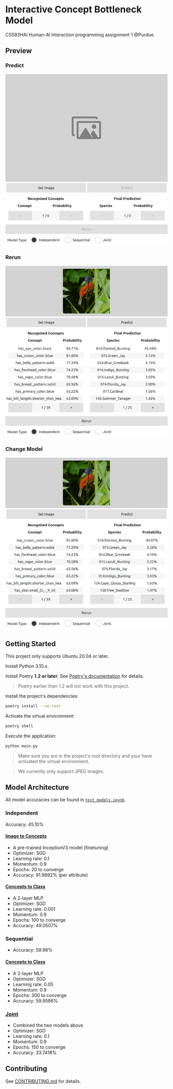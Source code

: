 # Interactive Concept Bottleneck Model

CS593HAI Human-AI Interaction programming assignment 1 @Purdue.

## Preview

### Predict

![predict](./assets/predict.gif)

### Rerun

![rerun](./assets/rerun.gif)

### Change Model

![change_model](./assets/change_model.gif)

## Getting Started

This project only supports Ubuntu 20.04 or later.

Install Python 3.10.x.

Install Poetry **1.2 or later**. See
[Poetry's documentation](https://python-poetry.org/docs/) for details.

> Poetry earlier than 1.2 will not work with this project.

Install the project's dependencies:

```sh
poetry install --no-root
```

Activate the virtual environment:

```sh
poetry shell
```

Execute the application:

```sh
python main.py
```

> Make sure you are in the project's root directory and your have activated the
> virtual environment.

> We currently only support JPEG images.

## Model Architecture

All model accuracies can be found in [`test_models.ipynb`](./test_models.ipynb).

### Independent

Accuracy: 45.10%

#### [Image to Concepts](./independent_image_to_attributes.ipynb)

- A pre-trained InceptionV3 model (finetuning)
- Optimizer: SGD
- Learning rate: 0.1
- Momentum: 0.9
- Epochs: 20 to converge
- Accuracy: 91.9892% (per attribute)

#### [Concepts to Class](./independent_attributes_to_class.ipynb)

- A 2-layer MLP
- Optimizer: SGD
- Learning rate: 0.001
- Momentum: 0.9
- Epochs: 100 to converge
- Accuracy: 49.0507%

### Sequential

- Accuracy: 59.98%

#### [Concepts to Class](./sequential_attributes_to_class.ipynb)

- A 2-layer MLP
- Optimizer: SGD
- Learning rate: 0.05
- Momentum: 0.9
- Epochs: 300 to converge
- Accuracy: 59.9586%

### [Joint](./joint_image_to_class.ipynb)

- Combined the two models above
- Optimizer: SGD
- Learning rate: 0.1
- Momentum: 0.9
- Epochs: 150 to converge
- Accuracy: 33.7418%

## Contributing

See [CONTRIBUTING.md](CONTRIBUTING.md) for details.
